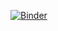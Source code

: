 [![Binder](http://mybinder.org/badge_logo.svg)](http://mybinder.org/v2/gh/casson-projects-2020/active-bolt/master?filepath=vpython-test.ipynb)
